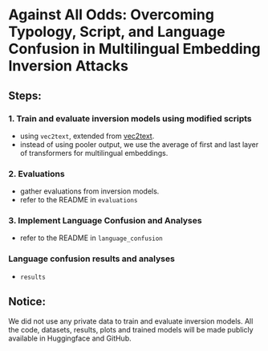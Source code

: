 # Against All Odds: Overcoming Typology, Script, and Language Confusion in Multilingual Embedding Inversion Attacks


## Steps:
### 1. Train and evaluate inversion models using modified scripts
- using `vec2text`, extended from [vec2text](https://github.com/jxmorris12/vec2text).
- instead of using pooler output, we use the average of first and last layer of transformers for multilingual embeddings.
  

### 2. Evaluations 
- gather evaluations from inversion models. 
- refer to the README in `evaluations`


### 3. Implement  Language Confusion and Analyses

- refer to the README in `language_confusion`

### Language confusion results and analyses
- `results`


## Notice:
We did not use any private data to train and evaluate inversion models.
All the code, datasets, results, plots and trained models will be made publicly available in Huggingface and GitHub.
